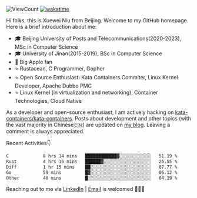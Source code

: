 ![ViewCount](https://views.whatilearened.today/views/github/<justxuewei>/<justxuewei>.svg) [![wakatime](https://wakatime.com/badge/user/018eae19-2c35-4919-be43-56bc26b446d9.svg)](https://wakatime.com/@018eae19-2c35-4919-be43-56bc26b446d9)

Hi folks, this is Xuewei Niu from Beijing. Welcome to my GitHub homepage. Here is a brief introduction about me:

- 🎓 Beijing University of Posts and Telecommunications(2020-2023), MSc in Computer Science
- 🎓 University of Jinan(2015-2019), BSc in Computer Science
- 📱 Big Apple fan
- ⭐️ Rustacean, C Programmer, Gopher
- ⭐️ Open Source Enthusiast: Kata Containers Commiter, Linux Kernel Developer, Apache Dubbo PMC
- ⭐ Linux Kernel (in virtualization and networking), Container Technologies, Cloud Native

As a developer and open-source enthusiast, I am actively hacking on [kata-containers/kata-containers](https://github.com/kata-containers/kata-containers). Posts about development and other topics (with the vast majority in Chinese🇨🇳) are updated on [my blog](https://nxw.name). Leaving a comment is always appreciated.

Recent Activities👇

<!--START_SECTION:waka-->

```txt
C             8 hrs 14 mins   ████████████▓░░░░░░░░░░░░   51.19 %
Rust          4 hrs 16 mins   ██████▓░░░░░░░░░░░░░░░░░░   26.55 %
Diff          1 hr 15 mins    ██░░░░░░░░░░░░░░░░░░░░░░░   07.77 %
Go            59 mins         █▓░░░░░░░░░░░░░░░░░░░░░░░   06.12 %
Other         40 mins         █░░░░░░░░░░░░░░░░░░░░░░░░   04.19 %
```

<!--END_SECTION:waka-->

Reaching out to me via [LinkedIn](https://www.linkedin.com/in/justxuewei) | [Email](mailto:justxuewei@apache.org) is welcomed 🤟🤟🤟
